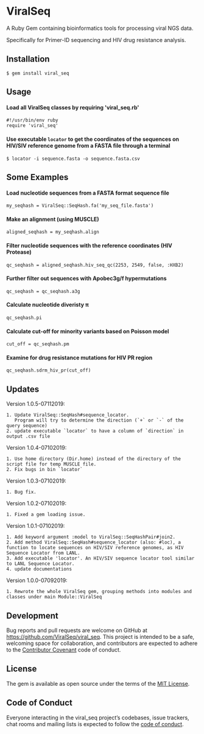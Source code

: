 # ViralSeq

A Ruby Gem containing bioinformatics tools for processing viral NGS data.

Specifically for Primer-ID sequencing and HIV drug resistance analysis.

## Installation

    $ gem install viral_seq

## Usage

#### Load all ViralSeq classes by requiring 'viral_seq.rb'

    #!/usr/bin/env ruby
    require 'viral_seq'
    
#### Use executable `locator` to get the coordinates of the sequences on HIV/SIV reference genome from a FASTA file through a terminal

    $ locator -i sequence.fasta -o sequence.fasta.csv

## Some Examples

#### Load nucleotide sequences from a FASTA format sequence file

    my_seqhash = ViralSeq::SeqHash.fa('my_seq_file.fasta')

#### Make an alignment (using MUSCLE)

    aligned_seqhash = my_seqhash.align

#### Filter nucleotide sequences with the reference coordinates (HIV Protease)

    qc_seqhash = aligned_seqhash.hiv_seq_qc(2253, 2549, false, :HXB2)

#### Further filter out sequences with Apobec3g/f hypermutations

    qc_seqhash = qc_seqhash.a3g

#### Calculate nucleotide diveristy π

    qc_seqhash.pi

#### Calculate cut-off for minority variants based on Poisson model

    cut_off = qc_seqhash.pm

#### Examine for drug resistance mutations for HIV PR region

    qc_seqhash.sdrm_hiv_pr(cut_off)

## Updates

Version 1.0.5-07112019:

    1. Update ViralSeq::SeqHash#sequence_locator.
       Program will try to determine the direction (`+` or `-` of the query sequence)
    2. update executable `locator` to have a column of `direction` in output .csv file

Version 1.0.4-07102019:

    1. Use home directory (Dir.home) instead of the directory of the script file for temp MUSCLE file.
    2. Fix bugs in bin `locator`

Version 1.0.3-07102019:

    1. Bug fix.

Version 1.0.2-07102019:

    1. Fixed a gem loading issue.

Version 1.0.1-07102019:

    1. Add keyword argument :model to ViralSeq::SeqHashPair#join2.
    2. Add method ViralSeq::SeqHash#sequence_locator (also: #loc), a function to locate sequences on HIV/SIV reference genomes, as HIV Sequence Locator from LANL.
    3. Add executable 'locator'. An HIV/SIV sequence locator tool similar to LANL Sequence Locator.
    4. update documentations

Version 1.0.0-07092019:

    1. Rewrote the whole ViralSeq gem, grouping methods into modules and classes under main Module::ViralSeq

## Development

Bug reports and pull requests are welcome on GitHub at https://github.com/ViralSeq/viral_seq. This project is intended to be a safe, welcoming space for collaboration, and contributors are expected to adhere to the [Contributor Covenant](http://contributor-covenant.org) code of conduct.

## License

The gem is available as open source under the terms of the [MIT License](https://opensource.org/licenses/MIT).

## Code of Conduct

Everyone interacting in the viral_seq project’s codebases, issue trackers, chat rooms and mailing lists is expected to follow the [code of conduct](https://github.com/ViralSeq/viral_seq/blob/master/CODE_OF_CONDUCT.md).
